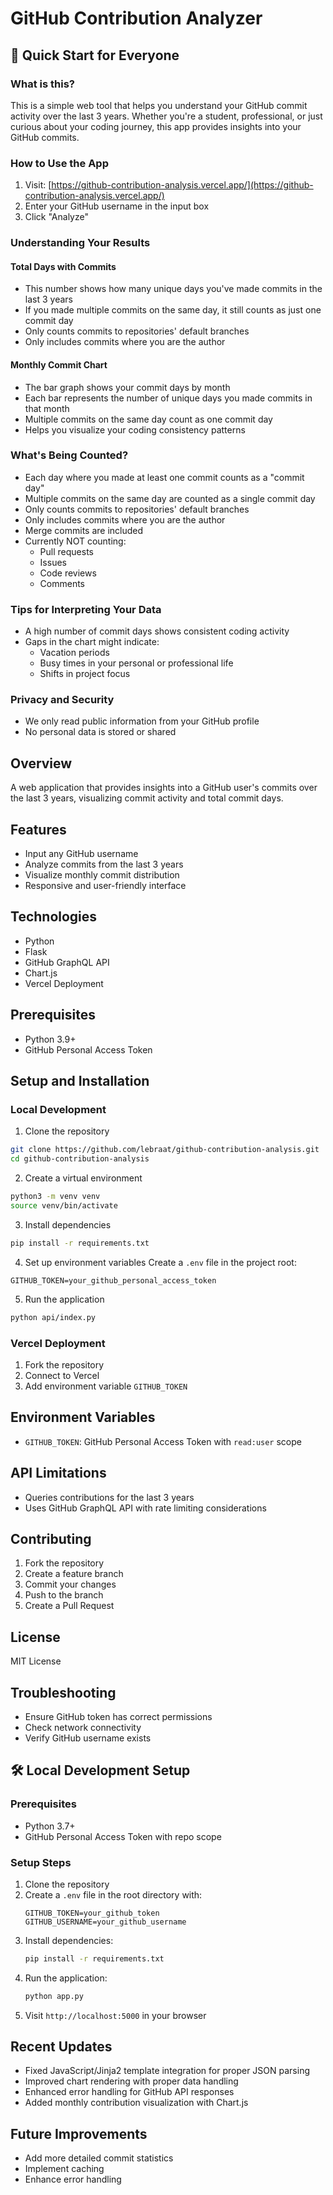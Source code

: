 # GitHub Contribution Analyzer

## 🚀 Quick Start for Everyone

### What is this?
This is a simple web tool that helps you understand your GitHub commit activity over the last 3 years. Whether you're a student, professional, or just curious about your coding journey, this app provides insights into your GitHub commits.

### How to Use the App
1. Visit: [https://github-contribution-analysis.vercel.app/](https://github-contribution-analysis.vercel.app/)
2. Enter your GitHub username in the input box
3. Click "Analyze"

### Understanding Your Results

#### Total Days with Commits
- This number shows how many unique days you've made commits in the last 3 years
- If you made multiple commits on the same day, it still counts as just one commit day
- Only counts commits to repositories' default branches
- Only includes commits where you are the author

#### Monthly Commit Chart
- The bar graph shows your commit days by month
- Each bar represents the number of unique days you made commits in that month
- Multiple commits on the same day count as one commit day
- Helps you visualize your coding consistency patterns

### What's Being Counted?
- Each day where you made at least one commit counts as a "commit day"
- Multiple commits on the same day are counted as a single commit day
- Only counts commits to repositories' default branches
- Only includes commits where you are the author
- Merge commits are included
- Currently NOT counting:
  - Pull requests
  - Issues
  - Code reviews
  - Comments

### Tips for Interpreting Your Data
- A high number of commit days shows consistent coding activity
- Gaps in the chart might indicate:
  - Vacation periods
  - Busy times in your personal or professional life
  - Shifts in project focus

### Privacy and Security
- We only read public information from your GitHub profile
- No personal data is stored or shared

## Overview
A web application that provides insights into a GitHub user's commits over the last 3 years, visualizing commit activity and total commit days.

## Features
- Input any GitHub username
- Analyze commits from the last 3 years
- Visualize monthly commit distribution
- Responsive and user-friendly interface

## Technologies
- Python
- Flask
- GitHub GraphQL API
- Chart.js
- Vercel Deployment

## Prerequisites
- Python 3.9+
- GitHub Personal Access Token

## Setup and Installation

### Local Development
1. Clone the repository
```bash
git clone https://github.com/lebraat/github-contribution-analysis.git
cd github-contribution-analysis
```

2. Create a virtual environment
```bash
python3 -m venv venv
source venv/bin/activate
```

3. Install dependencies
```bash
pip install -r requirements.txt
```

4. Set up environment variables
Create a `.env` file in the project root:
```
GITHUB_TOKEN=your_github_personal_access_token
```

5. Run the application
```bash
python api/index.py
```

### Vercel Deployment
1. Fork the repository
2. Connect to Vercel
3. Add environment variable `GITHUB_TOKEN`

## Environment Variables
- `GITHUB_TOKEN`: GitHub Personal Access Token with `read:user` scope

## API Limitations
- Queries contributions for the last 3 years
- Uses GitHub GraphQL API with rate limiting considerations

## Contributing
1. Fork the repository
2. Create a feature branch
3. Commit your changes
4. Push to the branch
5. Create a Pull Request

## License
MIT License

## Troubleshooting
- Ensure GitHub token has correct permissions
- Check network connectivity
- Verify GitHub username exists

## 🛠️ Local Development Setup

### Prerequisites
- Python 3.7+
- GitHub Personal Access Token with repo scope

### Setup Steps
1. Clone the repository
2. Create a `.env` file in the root directory with:
   ```
   GITHUB_TOKEN=your_github_token
   GITHUB_USERNAME=your_github_username
   ```
3. Install dependencies:
   ```bash
   pip install -r requirements.txt
   ```
4. Run the application:
   ```bash
   python app.py
   ```
5. Visit `http://localhost:5000` in your browser

## Recent Updates
- Fixed JavaScript/Jinja2 template integration for proper JSON parsing
- Improved chart rendering with proper data handling
- Enhanced error handling for GitHub API responses
- Added monthly contribution visualization with Chart.js

## Future Improvements
- Add more detailed commit statistics
- Implement caching
- Enhance error handling
